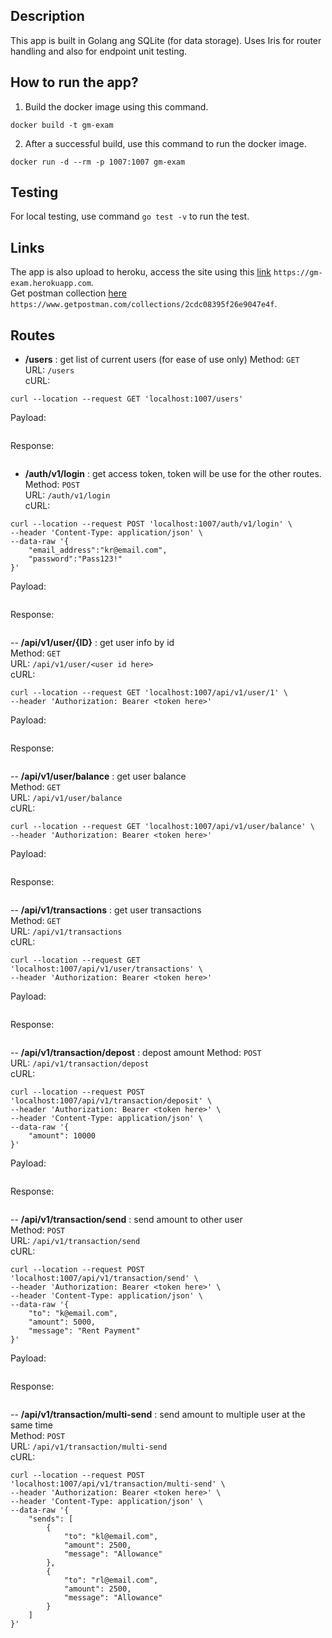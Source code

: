 ## Description
This app is built in Golang ang SQLite (for data storage). Uses Iris for router handling and also for endpoint unit testing.

## How to run the app?
1. Build the docker image using this command.
```
docker build -t gm-exam
```
2. After a successful build, use this command to run the docker image.
```
docker run -d --rm -p 1007:1007 gm-exam
```

## Testing
For local testing, use command `go test -v` to run the test.

## Links
The app is also upload to heroku, access the site using this [link](https://gm-exam.herokuapp.com/) `https://gm-exam.herokuapp.com`.  
Get postman collection [here](https://www.getpostman.com/collections/2cdc08395f26e9047e4f) `https://www.getpostman.com/collections/2cdc08395f26e9047e4f`.

## Routes
- **/users** : get list of current users (for ease of use only)
Method: `GET`  
URL: `/users`  
cURL:
```
curl --location --request GET 'localhost:1007/users'
```
Payload:
```
```
Response:
```
```

- **/auth/v1/login** : get access token, token will be use for the other routes.
Method: `POST`  
URL: `/auth/v1/login`  
cURL:
```
curl --location --request POST 'localhost:1007/auth/v1/login' \
--header 'Content-Type: application/json' \
--data-raw '{
    "email_address":"kr@email.com",
    "password":"Pass123!"
}'
```
Payload:
```
```
Response:
```
```
-- **/api/v1/user/{ID}** : get user info by id  
Method: `GET`  
URL: `/api/v1/user/<user id here>`  
cURL:
```
curl --location --request GET 'localhost:1007/api/v1/user/1' \
--header 'Authorization: Bearer <token here>'
```
Payload:
```
```
Response:
```
```
-- **/api/v1/user/balance** : get user balance  
Method: `GET`  
URL: `/api/v1/user/balance`  
cURL:
```
curl --location --request GET 'localhost:1007/api/v1/user/balance' \
--header 'Authorization: Bearer <token here>'
```
Payload:
```
```
Response:
```
```
-- **/api/v1/transactions** : get user transactions  
Method: `GET`  
URL: `/api/v1/transactions`  
cURL:
```
curl --location --request GET 'localhost:1007/api/v1/user/transactions' \
--header 'Authorization: Bearer <token here>'
```
Payload:
```
```
Response:
```
```
-- **/api/v1/transaction/depost** : depost amount 
Method: `POST`  
URL: `/api/v1/transaction/depost`  
cURL:
```
curl --location --request POST 'localhost:1007/api/v1/transaction/deposit' \
--header 'Authorization: Bearer <token here>' \
--header 'Content-Type: application/json' \
--data-raw '{
    "amount": 10000
}'
```
Payload:
```
```
Response:
```
```
-- **/api/v1/transaction/send** : send amount to other user  
Method: `POST`  
URL: `/api/v1/transaction/send`  
cURL:
```
curl --location --request POST 'localhost:1007/api/v1/transaction/send' \
--header 'Authorization: Bearer <token here>' \
--header 'Content-Type: application/json' \
--data-raw '{
    "to": "k@email.com",
    "amount": 5000,
    "message": "Rent Payment"
}'
```
Payload:
```
```
Response:
```
```
-- **/api/v1/transaction/multi-send** : send amount to multiple user at the same time   
Method: `POST`  
URL: `/api/v1/transaction/multi-send`  
cURL:
```
curl --location --request POST 'localhost:1007/api/v1/transaction/multi-send' \
--header 'Authorization: Bearer <token here>' \
--header 'Content-Type: application/json' \
--data-raw '{
    "sends": [
        {
            "to": "kl@email.com",
            "amount": 2500,
            "message": "Allowance"
        },
        {
            "to": "rl@email.com",
            "amount": 2500,
            "message": "Allowance"
        }
    ]    
}'
```
